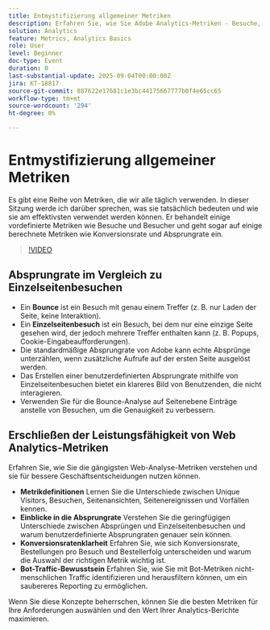 ```yaml
---
title: Entmystifizierung allgemeiner Metriken
description: Erfahren Sie, wie Sie Adobe Analytics-Metriken - Besuche, Besucher, Seitenansichten, Bounces, Konversionsraten und mehr - interpretieren können, um die Genauigkeit und Einblicke des Reportings zu verbessern.
solution: Analytics
feature: Metrics, Analytics Basics
role: User
level: Beginner
doc-type: Event
duration: 0
last-substantial-update: 2025-09-04T00:00:00Z
jira: KT-18817
source-git-commit: 887622e17681c1e3bc44175667777b0f4e65cc65
workflow-type: tm+mt
source-wordcount: '294'
ht-degree: 0%

---
```



# Entmystifizierung allgemeiner Metriken

Es gibt eine Reihe von Metriken, die wir alle täglich verwenden. In dieser Sitzung werde ich darüber sprechen, was sie tatsächlich bedeuten und wie sie am effektivsten verwendet werden können. Er behandelt einige vordefinierte Metriken wie Besuche und Besucher und geht sogar auf einige berechnete Metriken wie Konversionsrate und Absprungrate ein.

>[!VIDEO](https://video.tv.adobe.com/v/3471114/?learn=on&enablevpops)

## Absprungrate im Vergleich zu Einzelseitenbesuchen

* Ein **Bounce** ist ein Besuch mit genau einem Treffer (z. B. nur Laden der Seite, keine Interaktion).
* Ein **Einzelseitenbesuch** ist ein Besuch, bei dem nur eine einzige Seite gesehen wird, der jedoch mehrere Treffer enthalten kann (z. B. Popups, Cookie-Eingabeaufforderungen).
* Die standardmäßige Absprungrate von Adobe kann echte Absprünge unterzählen, wenn zusätzliche Aufrufe auf der ersten Seite ausgelöst werden.
* Das Erstellen einer benutzerdefinierten Absprungrate mithilfe von Einzelseitenbesuchen bietet ein klareres Bild von Benutzenden, die nicht interagieren.
* Verwenden Sie für die Bounce-Analyse auf Seitenebene Einträge anstelle von Besuchen, um die Genauigkeit zu verbessern.

## Erschließen der Leistungsfähigkeit von Web Analytics-Metriken

Erfahren Sie, wie Sie die gängigsten Web-Analyse-Metriken verstehen und sie für bessere Geschäftsentscheidungen nutzen können.

* **Metrikdefinitionen** Lernen Sie die Unterschiede zwischen Unique Visitors, Besuchen, Seitenansichten, Seitenereignissen und Vorfällen kennen.
* **Einblicke in die Absprungrate** Verstehen Sie die geringfügigen Unterschiede zwischen Absprüngen und Einzelseitenbesuchen und warum benutzerdefinierte Absprungraten genauer sein können.
* **Konversionsratenklarheit** Erfahren Sie, wie sich Konversionsrate, Bestellungen pro Besuch und Bestellerfolg unterscheiden und warum die Auswahl der richtigen Metrik wichtig ist.
* **Bot-Traffic-Bewusstsein** Erfahren Sie, wie Sie mit Bot-Metriken nicht-menschlichen Traffic identifizieren und herausfiltern können, um ein saubereres Reporting zu ermöglichen.

Wenn Sie diese Konzepte beherrschen, können Sie die besten Metriken für Ihre Anforderungen auswählen und den Wert Ihrer Analytics-Berichte maximieren.

